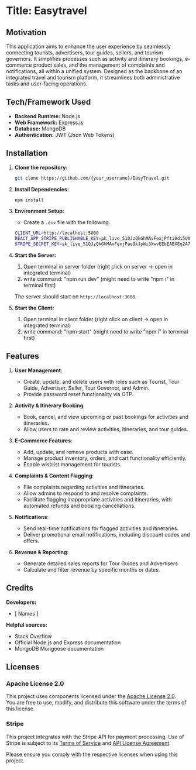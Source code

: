 # Title: Easytravel

## Motivation
This application aims to enhance the user experience by seamlessly connecting tourists, advertisers, tour guides, sellers, and tourism governors. It simplifies processes such as activity and itinerary bookings, e-commerce product sales, and the management of complaints and notifications, all within a unified system. Designed as the backbone of an integrated travel and tourism platform, it streamlines both administrative tasks and user-facing operations.


## Tech/Framework Used

- **Backend Runtime:** Node.js
- **Web Framework:** Express.js
- **Database:** MongoDB
- **Authentication:** JWT (Json Web Tokens)

## Installation

1. **Clone the repository:**
    ```bash
    git clone https://github.com/{your_username}/EasyTravel.git
    ```
    
2. **Install Dependencies:**
    ```bash
    npm install
    ```
    
3. **Environment Setup:**
   - Create a `.env` file with the following.
    
    ```bash
    CLIENT_URL=http://localhost:5000
    REACT_APP_STRIPE_PUBLISHABLE_KEY=pk_live_51QJzQkGhMAvFexjPfti0di5UA4qvwue5MEyCO6auJuOsigwq0Ru9j4doaqQN4pEOVVgZWNCt7QOTdHVCXaoiHsD400MT2p8Jf2
    STRIPE_SECRET_KEY=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 
    ```
    
4. **Start the Server:**
    1. Open terminal in server folder (right click on server -> open in integrated terminal)
    2. write command: "npm run dev" (might need to write "npm i" in terminal first)
    
    The server should start on `http://localhost:3000`. 

5.  **Start the Client:**
    1. Open terminal in client folder (right click on client -> open in integrated terminal)
    2. write command: "npm start" (might need to write "npm i" in terminal first)

## Features

1. **User Management**:
   - Create, update, and delete users with roles such as Tourist, Tour Guide, Advertiser, Seller, Tour Governor, and Admin.
   - Provide password reset functionality via OTP.

2. **Activity & Itinerary Booking**:
   - Book, cancel, and view upcoming or past bookings for activities and itineraries.
   - Allow users to rate and review activities, itineraries, and tour guides.

3. **E-Commerce Features**:
   - Add, update, and remove products with ease.
   - Manage product inventory, orders, and cart functionality efficiently.
   - Enable wishlist management for tourists.

4. **Complaints & Content Flagging**:
   - File complaints regarding activities and itineraries.
   - Allow admins to respond to and resolve complaints.
   - Facilitate flagging inappropriate activities and itineraries, with automated refunds and booking cancellations.

5. **Notifications**:
   - Send real-time notifications for flagged activities and itineraries.
   - Deliver promotional email notifications, including discount codes and offers.

6. **Revenue & Reporting**:
   - Generate detailed sales reports for Tour Guides and Advertisers.
   - Calculate and filter revenue by specific months or dates.



## Credits

**Developers:**

- [ Names ]

**Helpful sources:**

- Stack Overflow
- Official Node.js and Express documentation
- MongoDB Mongoose documentation


## Licenses

### Apache License 2.0
This project uses components licensed under the [Apache License 2.0](https://www.apache.org/licenses/LICENSE-2.0).  
You are free to use, modify, and distribute this software under the terms of this license.

### Stripe
This project integrates with the Stripe API for payment processing. Use of Stripe is subject to its [Terms of Service](https://stripe.com/legal) and [API License Agreement](https://stripe.com/legal#licenses).

Please ensure you comply with the respective licenses when using this project.
